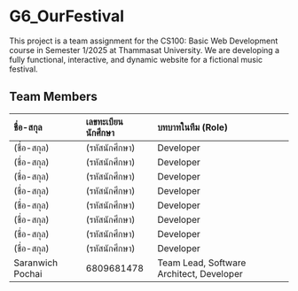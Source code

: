# G6_OurFestival

This project is a team assignment for the CS100: Basic Web Development course in Semester 1/2025 at Thammasat University. We are developing a fully functional, interactive, and dynamic website for a fictional music festival.

## Team Members

| ชื่อ-สกุล | เลขทะเบียนนักศึกษา | บทบาทในทีม (Role) |
| :--- | :--- | :--- |
| (ชื่อ-สกุล) | (รหัสนักศึกษา) | Developer |
| (ชื่อ-สกุล) | (รหัสนักศึกษา) | Developer |
| (ชื่อ-สกุล) | (รหัสนักศึกษา) | Developer |
| (ชื่อ-สกุล) | (รหัสนักศึกษา) | Developer |
| (ชื่อ-สกุล) | (รหัสนักศึกษา) | Developer |
| (ชื่อ-สกุล) | (รหัสนักศึกษา) | Developer |
| (ชื่อ-สกุล) | (รหัสนักศึกษา) | Developer |
| (ชื่อ-สกุล) | (รหัสนักศึกษา) | Developer |
| Saranwich Pochai | 6809681478 | Team Lead, Software Architect, Developer |
